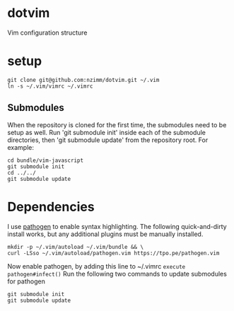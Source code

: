 # dotvim
Vim configuration structure

# setup
```
git clone git@github.com:nzimm/dotvim.git ~/.vim
ln -s ~/.vim/vimrc ~/.vimrc
```

## Submodules
When the repository is cloned for the first time, the submodules need to be
setup as well. Run 'git submodule init' inside each of the submodule
directories, then 'git submodule update' from the repository root. For example:
```
cd bundle/vim-javascript
git submodule init
cd ../../
git submodule update
```

# Dependencies
I use [pathogen](https://github.com/tpope/vim-pathogen) to enable syntax
highlighting. The following quick-and-dirty install works, but any additional
plugins must be manually installed.
```
mkdir -p ~/.vim/autoload ~/.vim/bundle && \
curl -LSso ~/.vim/autoload/pathogen.vim https://tpo.pe/pathogen.vim
```
Now enable pathogen, by adding this line to ~/.vimrc
```execute pathogen#infect()```
Run the following two commands to update submodules for pathogen
```
git submodule init
git submodule update
```
